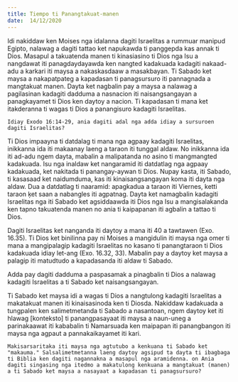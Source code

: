```yaml
---
title: Tiempo ti Panangtakuat-manen
date:  14/12/2020
---
```


Idi nakiddaw ken Moises nga idalanna dagiti Israelitas a rummuar manipud Egipto, nalawag a dagiti tattao ket napukawda ti panggepda kas annak ti Dios. Masapul a takuatenda manen ti kinasiasino ti Dios nga Isu a nangdawat iti panagdaydayawda ken nangted kadakuada kadagiti nakaad-adu a karkari iti maysa a nakaskasdaaw a masakbayan. Ti Sabado ket maysa a nakapatpateg a kapadasan ti panagsursuro iti pannagnada a mangtakuat manen. Dayta ket nagbalin pay a maysa a nalawag a pagilasinan kadagiti dadduma a nasnacion iti naisangsangayan a panagkayamet ti Dios ken daytoy a nacion. Ti kapadasan ti mana ket itakderanna ti wagas ti Dios a panangisuro kadagiti Israelitas.

`Idiay Exodo 16:14-29, ania dagiti adal nga adda idiay a sursuroen dagiti Israelitas?`

Ti Dios impaayna ti datdalag ti mana nga agpaay kadagiti Israelitas, inikkanna ida iti makaanay laeng a taraon iti tunggal aldaw. No inikkanna ida iti ad-adu ngem dayta, mabalin a malipatanda no asino ti mangmangted kadakuada. Isu nga inaldaw ket nangaramid iti datdatlag nga agpaay kadakuada, ket nakitada ti panangay-aywan ti Dios. Nupay kasta, iti Sabado, ti kasasaad ket naidumduma, kas iti kinaisangsangayan koma iti dayta nga aldaw. Dua a datdatlag ti naaramid: apagkadua a taraon iti Viernes, ketti taraon ķet saan a nabangles iti agpatnag. Dayta ket namagbalin kadagiti Israelitas nga iti Sabado ket agsiddaawda iti Dios nga Isu a mangisalakanda ken tapno takuatenda manen no ania ti kaipapanan iti agbalin a tattao ti Dios.

Dagiti Israelitas ket nanganda iti daytoy a mana iti 40 a tawtawen (Exo. 16.35). Ti Dios ket binilinna pay ni Moises a mangidulin iti maysa nga omer ti mana a mangipalagip kadagiti Israelitas no kasano ti panangtaraon ti Dios kadakuada idiay let-ang (Exo. 16.32, 33). Mabalin pay a daytoy ket maysa a palagip iti matudtudo a kapadasanda iti aldaw ti Sabado.

Adda pay dagiti dadduma a paspasamak a pinagbalin ti Dios a nalawag kadagiti Israelitas a ti Sabado ket naisangsangayan.

Ti Sabado ket maysa idi a wagas ti Dios a nangtulong kadagiti Israelitas a makatakuat manen iti kinaisasinoda ken ti Diosda. Nakiddaw kadakuada a tungpalen ken salimetmetanda ti Sabado a nasantoan, ngem daytoy ket iti hlawag [konteksto] ti panangpasayaat iti maysa a naun-uneg a parinakaawat iti kababalin ti Namarsuada ken maipapan iti panangbangon iti maysa nga agpaut a pannakaikayamet iti kari.

`Makisarsaritaka iti maysa nga agtutubo a kenkuana ti Sabado ket "makauma." Salsalimetmetanna laeng daytoy agsipud ta dayta ti ibagbaga ti Biblia ken dagiti nagannakna a masapul nga aramidenna. on Ania dagiti singasing nga itedmo a makatulong kenkuana a mangtakuat (manen) a ti Sabado ket maysa a nasayaat a kapadasan ti panagsursuro?`
